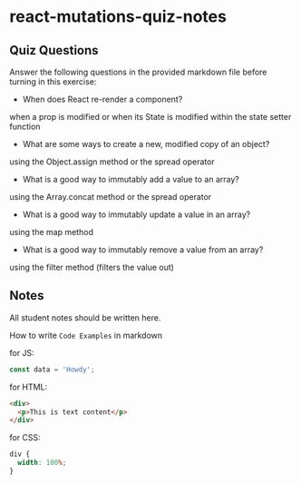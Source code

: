 # react-mutations-quiz-notes

## Quiz Questions

Answer the following questions in the provided markdown file before turning in this exercise:

- When does React re-render a component?

when a prop is modified or
when its State is modified within the state setter function

- What are some ways to create a new, modified copy of an object?

using the Object.assign method or the spread operator

- What is a good way to immutably add a value to an array?

using the Array.concat method or the spread operator

- What is a good way to immutably update a value in an array?

using the map method

- What is a good way to immutably remove a value from an array?

using the filter method (filters the value out)

## Notes

All student notes should be written here.

How to write `Code Examples` in markdown

for JS:

```javascript
const data = 'Howdy';
```

for HTML:

```html
<div>
  <p>This is text content</p>
</div>
```

for CSS:

```css
div {
  width: 100%;
}
```
